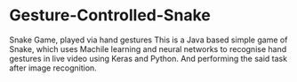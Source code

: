 # Gesture-Controlled-Snake
Snake Game, played via hand gestures
This is a Java based simple game of Snake, which uses Machile learning and neural networks to recognise hand gestures in live video using Keras and Python. And performing the said task after image recognition.
